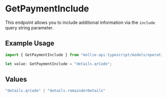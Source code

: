 # GetPaymentInclude

This endpoint allows you to include additional information via the `include` query string parameter.

## Example Usage

```typescript
import { GetPaymentInclude } from "mollie-api-typescript/models/operations";

let value: GetPaymentInclude = "details.qrCode";
```

## Values

```typescript
"details.qrCode" | "details.remainderDetails"
```